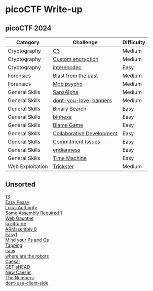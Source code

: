 # picoCTF Write-up

## picoCTF 2024 

|Category|Challenge|Difficulty|
|-|-|-|
|Cryptography|[C3](<picoCTF 2024/cryptography/C3.md>)|Medium|
|Cryptography|[Custom encryption](<picoCTF 2024/cryptography/Custom encryption.md>)|Medium|
|Cryptography|[interencdec](<picoCTF 2024/cryptography/interencdec.md>)|Easy|
|Forensics|[Blast from the past](<picoCTF 2024/forensics/Blast from the past.md>)|Medium|
|Forensics|[Mob psycho](<picoCTF 2024/forensics/Mob psycho.md>)|Medium|
|General Skills|[SansAlpha](<picoCTF 2024/general Skills/SansAlpha.md>)|Medium|
|General Skills|[dont-you-love-banners](<picoCTF 2024/general Skills/dont-you-love-banners.md>)|Medium|
|General Skills|[Binary Search](<picoCTF 2024/general Skills/Binary Search.md>)|Easy|
|General Skills|[binhexa](<picoCTF 2024/general Skills/binhexa.md>)|Easy
|General Skills|[Blame Game](<picoCTF 2024/general Skills/Blame Game.md>)|Easy|
|General Skills|[Collaborative Development](<picoCTF 2024/general Skills/Collaborative Development.md>)|Easy|
|General Skills|[Commitment Issues](<picoCTF 2024/general Skills/Commitment Issues.md>)|Easy|
|General Skills|[endianness](<picoCTF 2024/general Skills/endianness.md>)|Easy|
|General Skills|[Time Machine](<picoCTF 2024/general Skills/Time Machine.md>)|Easy|
|Web Exploitation|[Trickster](<picoCTF 2024/web exploitation/Trickster.md>)|Medium|

## Unsorted
[13](<Unsorted/13.md>)  
[Easy Peasy](<Unsorted/Easy Peasy.md>)  
[Local Authority](<Unsorted/Local Authority.md>)  
[Some Assembly Required 1](<Unsorted/Some Assembly Required 1.md>)  
[Web Gauntlet](<Unsorted/Web Gauntlet.md>)  
[la cifra de](<Unsorted/la cifra de.md>)  
[ARMssembly 0](<Unsorted/ARMssembly 0.md>)  
[Easy1](<Unsorted/Easy1.md>)  
[Mind your Ps and Qs](<Unsorted/Mind your Ps and Qs.md>)  
[Tapping](<Unsorted/Tapping.md>)  
[caas](<Unsorted/caas.md>)  
[where are the robots](<Unsorted/where are the robots.md>)  
[Caesar](<Unsorted/Caesar.md>)  
[GET aHEAD](<Unsorted/GET aHEAD.md>)  
[New Caesar](<Unsorted/New Caesar.md>)  
[The Numbers](<Unsorted/The Numbers.md>)  
[dont-use-client-side](<Unsorted/dont-use-client-side.md>)  
